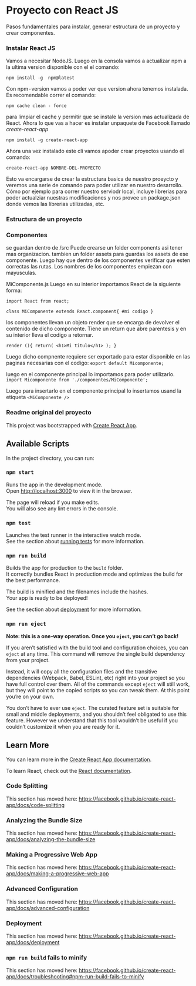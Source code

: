 # Proyecto con React JS
Pasos fundamentales para instalar, generar estructura de un proyecto y crear componentes.
### Instalar React JS
Vamos a necesitar NodeJS.
Luego en la consola vamos a actualizar npm a la ultima version disponible con el el comando:

`npm install -g  npm@latest`

Con npm - version vamos a poder ver que version ahora tenemos instalada.
Es recomendable correr el comando:

`npm cache clean - force`

para limpiar el cache y permitir que se instale la version mas actualizada de React.
Ahora lo que vas a hacer es instalar unpaquete de Facebook llamado *create-react-app*

`npm install -g create-react-app`

Ahora una vez instalado este cli vamos apoder crear proyectos usando el comando:

`create-react-app NOMBRE-DEL-PROYECTO`

Esto va encargarse de crear la estructura basica de nuestro proeycto y veremos una serie de comando para poder utilizar en nuestro desarrollo. Cómo por ejemplo para correr nuestro serviodr local, incluye librerias para poder actualziar nuestras modificaciones y nos provee un package.json donde vemos las librerias utilizadas, etc.

### Estructura de un proyecto


### Componentes

se guardan dentro de /src
Puede crearse un folder components asi tener mas organizacion. tambien un folder assets para guardas los assets de ese componente. Luego hay que dentro de los componentes verificar que esten correctas las rutas.
Los nombres de los componentes empiezan con mayusculas.

MiComponente.js
Luego en su interior importamos React de la siguiente forma:

`import React from react;`

`class MiComponente extends React.component{
    #mi codigo
}`

los componentes llevan un objeto render que se encarga de devolver el contenido de dicho componente. Tiene un return que abre parentesis y en su interior lleva el codigo a retornar.

` render (){ return( <h1>Mi titulo</h1> ); } `

Luego dicho compnente requiere ser exportado para estar disponible en las paginas necesarias con el codigo:
`export default Micomponente;`

luego en el componente principal lo importamos para poder utilizarlo.
`import Micomponente from './componentes/MiComponente';`

Luego para insertarlo en el componente principal lo insertamos usand la etiqueta `<MiComponente />`





### Readme original del proyecto

This project was bootstrapped with [Create React App](https://github.com/facebook/create-react-app).

## Available Scripts

In the project directory, you can run:

### `npm start`

Runs the app in the development mode.<br />
Open [http://localhost:3000](http://localhost:3000) to view it in the browser.

The page will reload if you make edits.<br />
You will also see any lint errors in the console.

### `npm test`

Launches the test runner in the interactive watch mode.<br />
See the section about [running tests](https://facebook.github.io/create-react-app/docs/running-tests) for more information.

### `npm run build`

Builds the app for production to the `build` folder.<br />
It correctly bundles React in production mode and optimizes the build for the best performance.

The build is minified and the filenames include the hashes.<br />
Your app is ready to be deployed!

See the section about [deployment](https://facebook.github.io/create-react-app/docs/deployment) for more information.

### `npm run eject`

**Note: this is a one-way operation. Once you `eject`, you can’t go back!**

If you aren’t satisfied with the build tool and configuration choices, you can `eject` at any time. This command will remove the single build dependency from your project.

Instead, it will copy all the configuration files and the transitive dependencies (Webpack, Babel, ESLint, etc) right into your project so you have full control over them. All of the commands except `eject` will still work, but they will point to the copied scripts so you can tweak them. At this point you’re on your own.

You don’t have to ever use `eject`. The curated feature set is suitable for small and middle deployments, and you shouldn’t feel obligated to use this feature. However we understand that this tool wouldn’t be useful if you couldn’t customize it when you are ready for it.

## Learn More

You can learn more in the [Create React App documentation](https://facebook.github.io/create-react-app/docs/getting-started).

To learn React, check out the [React documentation](https://reactjs.org/).

### Code Splitting

This section has moved here: https://facebook.github.io/create-react-app/docs/code-splitting

### Analyzing the Bundle Size

This section has moved here: https://facebook.github.io/create-react-app/docs/analyzing-the-bundle-size

### Making a Progressive Web App

This section has moved here: https://facebook.github.io/create-react-app/docs/making-a-progressive-web-app

### Advanced Configuration

This section has moved here: https://facebook.github.io/create-react-app/docs/advanced-configuration

### Deployment

This section has moved here: https://facebook.github.io/create-react-app/docs/deployment

### `npm run build` fails to minify

This section has moved here: https://facebook.github.io/create-react-app/docs/troubleshooting#npm-run-build-fails-to-minify
